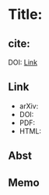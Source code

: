 # Title:

## cite:

DOI: [Link]()

## Link

- arXiv: []()
- DOI: []()
- PDF: []()
- HTML: []()

## Abst

## Memo
